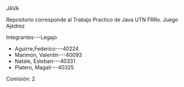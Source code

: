 #

JAVA 

Repositorio corresponde al Trabajo Practico de Java UTN FRRo.
Juego Ajedrez

Integrantes---Legajo
* Aguirre,Federico---40224
* Marimón, Valentín---40093
* Natale, Esteban---40331
* Platero, Magalí---40325

Comisión: 2

